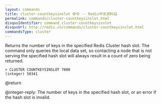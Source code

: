 ```yaml
---
layout: commands
title: cluster-countkeysinslot 命令 -- Redis中文资料站
permalink: commands/cluster-countkeysinslot.html
disqusIdentifier: command_cluster-countkeysinslot
disqusUrl: http://redis.cn/commands/cluster-countkeysinslot.html
commandsType: cluster
---
```


Returns the number of keys in the specified Redis Cluster hash slot. The
command only queries the local data set, so contacting a node
that is not serving the specified hash slot will always result in a count of
zero being returned.

```
> CLUSTER COUNTKEYSINSLOT 7000
(integer) 50341
```

@return

@integer-reply: The number of keys in the specified hash slot, or an error if the hash slot is invalid.
